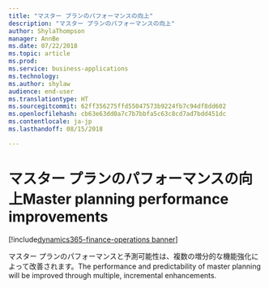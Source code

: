 ```yaml
---
title: "マスター プランのパフォーマンスの向上"
description: "マスター プランのパフォーマンスの向上"
author: ShylaThompson
manager: AnnBe
ms.date: 07/22/2018
ms.topic: article
ms.prod: 
ms.service: business-applications
ms.technology: 
ms.author: shylaw
audience: end-user
ms.translationtype: HT
ms.sourcegitcommit: 62ff356275ffd55047573b9224fb7c94df8dd602
ms.openlocfilehash: cb63e63dd0a7c7b7bbfa5c63c8cd7ad7bdd451dc
ms.contentlocale: ja-jp
ms.lasthandoff: 08/15/2018

---
```


# <a name="master-planning-performance-improvements"></a><span data-ttu-id="82e32-103">マスター プランのパフォーマンスの向上</span><span class="sxs-lookup"><span data-stu-id="82e32-103">Master planning performance improvements</span></span>

[!include[dynamics365-finance-operations banner](../includes/dynamics365-finance-operations.md)]



<span data-ttu-id="82e32-104">マスター プランのパフォーマンスと予測可能性は、複数の増分的な機能強化によって改善されます。</span><span class="sxs-lookup"><span data-stu-id="82e32-104">The performance and predictability of master planning will be improved through multiple, incremental enhancements.</span></span>

